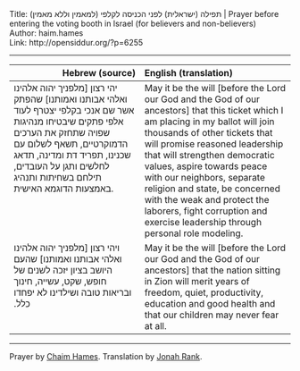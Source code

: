<html>
<head></head>
<body>
Title: תפילה (ישראלית) לפני הכניסה לקלפי (למאמין וללא מאמין)‏ | Prayer before entering the voting booth in Israel (for believers and non-believers)<br />
Author: haim.hames<br />
Link: http://opensiddur.org/?p=6255
<p />
<hr />

<table style="margin-left: auto;margin-right: auto;" class="draggable">
<thead><tr><th id="x" style="text-align: right;">Hebrew (source)</th><th style="text-align: left;">English (translation)</th></tr></thead>
<tbody>
<tr><td style="vertical-align:top;" width="46%">
<div class="liturgy"><span lang="he">
יהי רצון [מלפניך יהוה אלהינו ואלהי אבותנו ואמותנו] שהפתק אשר שם אנכי בקלפי יצטרף לעוד אלפי פתקים שיבטיחו מנהיגות שפויה שתחזק את הערכים הדמוקרטיים, תשאף לשלום עם שכנינו, תפריד דת ומדינה, תדאג לחלשים ותגן על העובדים, תילחם בשחיתות ותנהיג באמצעות הדוגמא האישית. 
</span></div></td>
 
<td style="vertical-align:top;" width="53%"><div class="english">
May it be the will [before the Lord our God and the God of our ancestors] that this ticket which I am placing in my ballot will join thousands of other tickets that will promise reasoned leadership that will strengthen democratic values, aspire towards peace with our neighbors, separate religion and state, be concerned with the weak and protect the laborers, fight corruption and exercise leadership through personal role modeling. 
</div></td></tr>


<tr><td style="vertical-align:top;" width="46%">
<div class="commentary"><span lang="he">
ויהי רצון [מלפניך יהוה אלהינו ואלהי אבותנו ואמותנו] שהעם היושב בציון יזכה לשנים של חופש, שקט, עשייה, חינוך ובריאות טובה ושילדינו לא יפחדו כלל.‏
</span></div></td>
 
<td style="vertical-align:top;" width="53%"><div class="english">
May it be the will [before the Lord our God and the God of our ancestors] that the nation sitting in Zion will merit years of freedom, quiet, productivity, education and good health and that our children may never fear at all.
</div></td></tr></tbody></table>

<hr />
Prayer by <a href="https://opensiddur.org/by/haim.hames">Chaim Hames</a>. Translation by <a href="https://opensiddur.org/by/jonah.rank">Jonah Rank</a>.
</body>
</html>